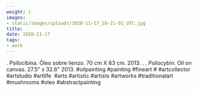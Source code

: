```yaml
---
weight: 1
images:
- static/images/uploads/2020-11-17_16-21-02_UTC.jpg
title: .
date: 2020-11-17
tags:
- work
---
```


.
Psilocibina.
Óleo sobre lienzo.
70 cm X 83 cm.
2013.
.
.
Psilocybin.
Oil on canvas.
27.5" x 32.6"
2013.
#oilpainting #painting #fineart # #artcollector #artstudio #artlife  #arts #artistic #artists #artworks  #traditionalart  #mushrooms #oleo #abstractpainting
